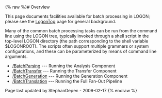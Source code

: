 {% raw %}# Overview

This page documents facilities available for batch processing in LOGON;
please see the [LogonTop](../LogonTop) page for general background.

Many of the common batch processing tasks can be run from the command
line using the LOGON tree, typically invoked through a shell script in
the top-level LOGON directory (the path corresponding to the shell
variable $LOGONROOT). The scripts often support multiple grammars or
system configurations, and these can be parameterized by means of
command line arguments.

- [/BatchParsing](../LogonProcessing_BatchParsing) --- Running the
Analysis Component
- [/BatchTransfer](/LogonProcessing/BatchTransfer) --- Running the
Transfer Component
- [/BatchGeneration](../LogonProcessing_BatchGeneration) --- Running the
Generation Component
- [/BatchTranslation](../LogonProcessing_BatchTranslation) --- Running
the Full Fan-Out Pipeline

Page last updated by StephanOepen - 2009-02-17
{% endraw %}